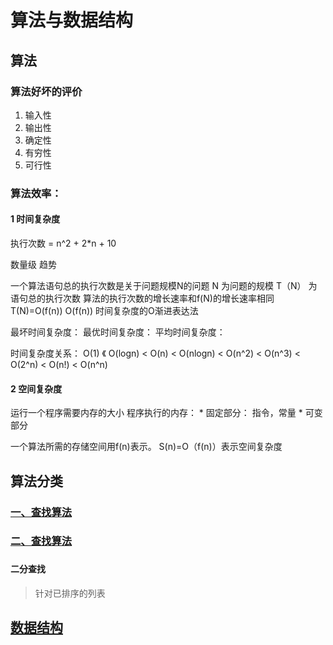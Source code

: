 # 算法与数据结构

## 算法

### 算法好坏的评价

  1. 输入性
  2. 输出性
  3. 确定性
  4. 有穷性
  5. 可行性

### 算法效率：

#### 1 时间复杂度
执行次数 = n^2 + 2*n + 10 

数量级
趋势

一个算法语句总的执行次数是关于问题规模N的问题
N 为问题的规模
T（N） 为语句总的执行次数
算法的执行次数的增长速率和f(N)的增长速率相同 T(N)=O(f(n))
O(f(n)) 时间复杂度的O渐进表达法

最坏时间复杂度：
最优时间复杂度：
平均时间复杂度：

时间复杂度关系： O(1) 《 O(logn) <  O(n) < O(nlogn) < O(n^2) < O(n^3) < O(2^n) < O(n!) < O(n^n)
 
#### 2 空间复杂度
运行一个程序需要内存的大小
程序执行的内存： 
    * 固定部分： 指令，常量
    * 可变部分

一个算法所需的存储空间用f(n)表示。 S(n)=O（f(n)）表示空间复杂度
   
## 算法分类

### [一、查找算法](./sort.md)


### [二、查找算法](./sort.md)

### []()

#### 二分查找

> 针对已排序的列表

## [数据结构](./data_structure.md)
